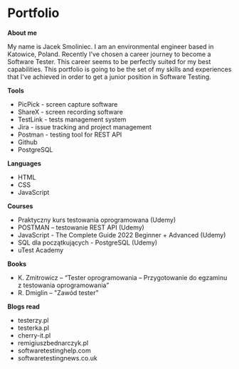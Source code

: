 # Portfolio

**About me**

My name is Jacek Smoliniec. I am an environmental engineer based in Katowice, Poland. Recently I've chosen a career journey to become a Software Tester. This career seems to be perfectly suited for my best capabilities. This portfolio is going to be the set of my skills and experiences that I've achieved in order to get a junior position in Software Testing.

**Tools**
* PicPick - screen capture software
* ShareX - screen recording software
* TestLink - tests management system
* Jira - issue tracking and project management
* Postman - testing tool for REST API
* Github
* PostgreSQL

**Languages**
* HTML
* CSS
* JavaScript

**Courses**
*	Praktyczny kurs testowania oprogramowana (Udemy)
*	POSTMAN – testowanie REST API (Udemy)
*	JavaScript - The Complete Guide 2022 Beginner + Advanced (Udemy)
* SQL dla początkujących - PostgreSQL (Udemy)
*	uTest Academy

**Books**
*	K. Zmitrowicz – “Tester oprogramowania – Przygotowanie do egzaminu z testowania oprogramowania”
*	R. Dmiglin – "Zawód tester”

**Blogs read**
* testerzy.pl
* testerka.pl
* cherry-it.pl
* remigiuszbednarczyk.pl
* softwaretestinghelp.com
* softwaretestingnews.co.uk
